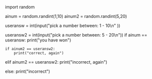 import random

ainum = random.randint(1,10)
ainum2 = random.randint(5,20)



useransw = int(input("pick a number between: 1 - 10\n" ))

useransw2 = int(input("pick a number between: 5 - 20\n"))
if ainum == useransw:
    print("you have won")


    
    if ainum2 == useransw2:
        print("correct, again")
    
elif ainum2 == useransw2:
  print("incorrect, again")

else:
    print("incorrect")
